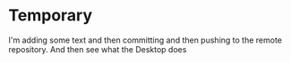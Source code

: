 # Temporary
I'm adding
some text and then committing and then pushing to the remote repository. And then see
what the Desktop does